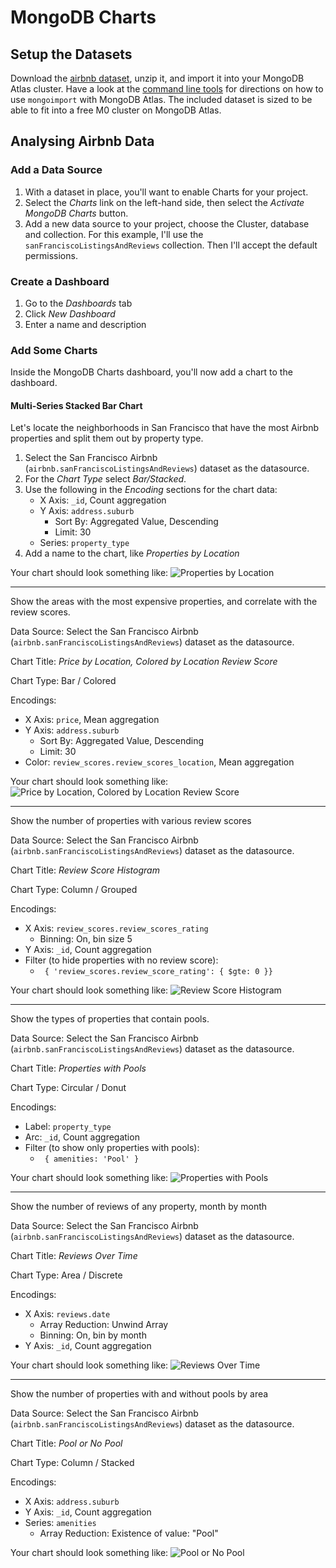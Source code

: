 # MongoDB Charts

## Setup the Datasets

Download the [airbnb dataset](https://webassets.mongodb.com/_com_assets/cms/airbnb-sf-5uzx3cjqff.zip), unzip it, and import it into your MongoDB Atlas
cluster. Have a look at the [command line tools](https://docs.atlas.mongodb.com/command-line-tools/)
for directions on how to use `mongoimport` with MongoDB Atlas. The included
dataset is sized to be able to fit into a free M0 cluster on MongoDB Atlas.

## Analysing Airbnb Data

### Add a Data Source
1. With a dataset in place, you'll want to enable Charts for your project. 
2. Select the _Charts_ link on the left-hand side, then select the 
_Activate MongoDB Charts_ button.
3. Add a new data source to your project, choose the Cluster, database and 
collection. For this example, I'll use the `sanFranciscoListingsAndReviews`
collection. Then I'll accept the default permissions.


### Create a Dashboard
1. Go to the *Dashboards* tab
2. Click *New Dashboard*
3. Enter a name and description

### Add Some Charts
Inside the MongoDB Charts dashboard, you'll now add a chart to the dashboard.

#### Multi-Series Stacked Bar Chart

Let's locate the neighborhoods in San Francisco that have the most Airbnb
properties and split them out by property type.

1. Select the San Francisco Airbnb (`airbnb.sanFranciscoListingsAndReviews`) dataset as the datasource.
2. For the _Chart Type_ select *Bar/Stacked*.
3. Use the following in the _Encoding_ sections for the chart data:
    * X Axis: `_id`, Count aggregation
    * Y Axis: `address.suburb`
        * Sort By: Aggregated Value, Descending
        * Limit: 30
    *  Series: `property_type`
4. Add a name to the chart, like _Properties by Location_ 

Your chart should look something like:
<img src="https://webassets.mongodb.com/_com_assets/cms/Screen Shot 2018-12-07 at 11.13.16 AM-qtrn51nsjv.png" alt="Properties by Location"/>

---

Show the areas with the most expensive properties, and correlate with the review scores.

Data Source: Select the San Francisco Airbnb (`airbnb.sanFranciscoListingsAndReviews`) dataset as the datasource.

Chart Title: _Price by Location, Colored by Location Review Score_

Chart Type: Bar / Colored

Encodings:
+ X Axis: `price`, Mean aggregation
+ Y Axis: `address.suburb`
    + Sort By: Aggregated Value, Descending
    + Limit: 30
+ Color: `review_scores.review_scores_location`, Mean aggregation

Your chart should look something like:
<img src="https://webassets.mongodb.com/_com_assets/cms/Screen Shot 2018-12-08 at 7.51.24 AM (3)-ulbmzx8f30.png" alt="Price by Location, Colored by Location Review Score"/>

---

Show the number of properties with various review scores

Data Source: Select the San Francisco Airbnb (`airbnb.sanFranciscoListingsAndReviews`) dataset as the datasource.

Chart Title: _Review Score Histogram_

Chart Type: Column / Grouped

Encodings:
+ X Axis: `review_scores.review_scores_rating`
    + Binning: On, bin size 5
+ Y Axis: `_id`, Count aggregation
+ Filter (to hide properties with no review score):
    + ` { 'review_scores.review_score_rating': { $gte: 0 }}`

Your chart should look something like:
<img src="https://webassets.mongodb.com/_com_assets/cms/Screen Shot 2018-12-08 at 7.45.22 AM (3)-q8780dz7ru.png" alt="Review Score Histogram"/>

---

Show the types of properties that contain pools.

Data Source: Select the San Francisco Airbnb (`airbnb.sanFranciscoListingsAndReviews`) dataset as the datasource.

Chart Title: _Properties with Pools_

Chart Type: Circular / Donut

Encodings:
+ Label: `property_type`
+ Arc: `_id`, Count aggregation
+ Filter (to show only properties with pools):
    + ` { amenities: 'Pool' }`

Your chart should look something like:
<img src="https://webassets.mongodb.com/_com_assets/cms/Screen Shot 2018-12-08 at 7.46.53 AM (3)-njzr0e5yta.png" alt="Properties with Pools"/>

---

Show the number of reviews of any property, month by month

Data Source: Select the San Francisco Airbnb (`airbnb.sanFranciscoListingsAndReviews`) dataset as the datasource.

Chart Title: _Reviews Over Time_

Chart Type: Area / Discrete

Encodings:
+ X Axis: `reviews.date`
    + Array Reduction: Unwind Array
    + Binning: On, bin by month
+ Y Axis: `_id`, Count aggregation

Your chart should look something like:
<img src="https://webassets.mongodb.com/_com_assets/cms/Screen Shot 2018-12-08 at 7.48.12 AM (3)-5qzotqym2i.png" alt="Reviews Over Time"/>

---

Show the number of properties with and without pools by area

Data Source: Select the San Francisco Airbnb (`airbnb.sanFranciscoListingsAndReviews`) dataset as the datasource.

Chart Title: _Pool or No Pool_

Chart Type: Column / Stacked

Encodings:
+ X Axis: `address.suburb`
+ Y Axis: `_id`, Count aggregation
+ Series: `amenities`
    + Array Reduction: Existence of value: "Pool"
    
Your chart should look something like:
<img src="https://webassets.mongodb.com/_com_assets/cms/Screen Shot 2018-12-08 at 7.49.37 AM (3)-ijnwj9qvka.png" alt="Pool or No Pool"/>
